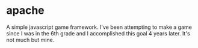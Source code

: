 # apache
A simple javascript game framework. I've been attempting to make a game since I was in the 6th grade and I accomplished this goal 4 years later. It's not much but mine.
